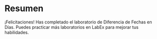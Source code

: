 # Resumen

¡Felicitaciones! Has completado el laboratorio de Diferencia de Fechas en Días. Puedes practicar más laboratorios en LabEx para mejorar tus habilidades.
